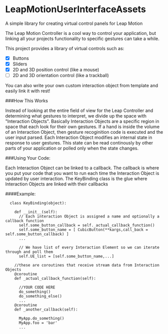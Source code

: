 LeapMotionUserInterfaceAssets
=============================

A simple library for creating virtual control panels for Leap Motion

The Leap Motion Controller is a cool way to control your application, but linking all your projects functionality
to specific gestures can take a while.

This project provides a library of virtual controls such as:
  - [x] Buttons
  - [x] Sliders
  - [x] 2D and 3D position control (like a mouse)
  - [ ] 2D and 3D orientation control (like a trackball)
  
You can also write your own custom interaction object from template and easily link it with rest! 

###How This Works

  Instead of looking at the entire field of view for the Leap Controller and determining what gestures to interpret,
  we divide up the space with "Interaction Objects". Basically Interaction Objects are a specific region in space
  that each look for their own gestures. If a hand is inside the volume of an Interaction Object, then gesture 
  recoginition code is executed and the user input parsed. Each Interaction Object modifies an internal state in 
  response to user gestures. This state can be read continously by other parts of your application or polled only when 
  the state changes.
  
  
###Using Your Code:

  Each Interaction Object can be linked to a callback. The callback is where you put your code that you want to run each
  time the Interaction Object is updated by user interaction. The KeyBinding class is the glue where Interaction Objects
  are linked with their callbacks
  
####Example:
    
      class KeyBinding(object):
      
        def __init__(self):
          // Each interaction Object is assigned a name and optionally a callback function
          self.some_button_callback = self._actual_callback_function()
          self.some_button_name = [ CubicButton(**kargs,call_back = self.some_button_callback) ]
          ...
          
          // We have list of every Interaction Element so we can iterate through and poll them
          self.UE_list = [self.some_button_name,...]
          
        //these are coroutines that receive stream data from Interaction Objects
        @coroutine
        def _actual_callback_function(self):
        
          //YOUR CODE HERE
          do_something()
          do_something_else()
          ...
        @coroutine
        def _another_callback(self):
          
          MyApp.do_something()
          MyApp.foo = 'bar'
          ...
          



